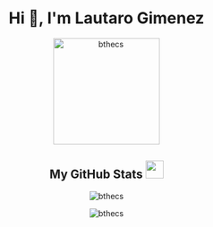 <h1 align="center">Hi 👋, I'm Lautaro Gimenez</h1>

<p align="center">
  <img align="center" height="190em" src="https://github-readme-stats.vercel.app/api?username=bthecs&show_icons=true&include_all_commits=true&theme=vision-friendly-dark" alt="bthecs" />
</p>

<h2 align= "center"> My GitHub Stats <img src='https://media1.giphy.com/media/du3J3cXyzhj75IOgvA/giphy.gif?cid=ecf05e47x2g034i9pzwtzzsd3xgg2w9nr94t4tflbbgo3008&rid=giphy.gif' width='32px'> </h2>

<p align="center"> <img src=https://metrics.lecoq.io/bthecs?template=terminal&base.header=0&base.activity=0&base.repositories=0&base.metadata=0&languages=1&languages.limit=8&languages.colors=github&languages.threshold=0%25&config.timezone=America%2FToronto alt="bthecs"/> </p>

<p align="center"> <img src="https://komarev.com/ghpvc/?username=bthecs&label=Profile%20views&color=0e75b6&style=flat" alt="bthecs" /> </p>
